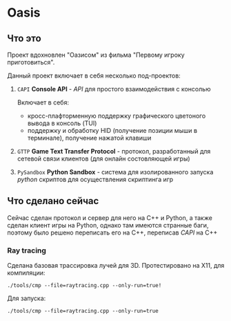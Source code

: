 # Oasis

## Что это

Проект вдохновлен "Оазисом" из фильма "Первому игроку приготовиться".

Данный проект включает в себя несколько под-проектов:

1. `CAPI`
    **Console API** - *API* для простого взаимодействия с консолью
    
    Включает в себя:
    - кросс-плафторменную поддержку графического цветоного вывода в консоль (TUI)
    - поддержку и обработку HID (получение позиции мыши в терминале), получение нажатой клавиши

2. `GTTP`
    **Game Text Transfer Protocol** - протокол, разработанный для сетевой связи клиентов (для онлайн состовляющей игры)

3. `PySandbox`
    **Python Sandbox** - система для изолированного запуска *python* скриптов для осуществления скриптинга игр

## Что сделано сейчас

Сейчас сделан протокол и сервер для него на C++ и Python, а также сделан клиент игры на Python, однако там имеются странные баги, поэтому было решено переписать его на C++, переписав *CAPI* на C++

### Ray tracing

Сделана базовая трассировка лучей для 3D. Протестировано на X11, для компиляции:

```
./tools/cmp --file=raytracing.cpp --only-run=true!
```

Для запуска:

```
./tools/cmp --file=raytracing.cpp --only-run=true
```